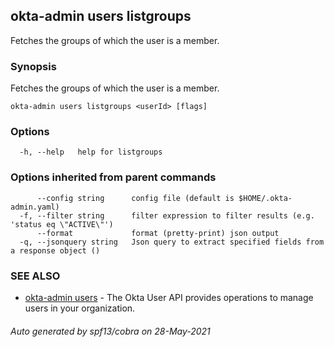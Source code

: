 ## okta-admin users listgroups

Fetches the groups of which the user is a member.

### Synopsis

Fetches the groups of which the user is a member.

```
okta-admin users listgroups <userId> [flags]
```

### Options

```
  -h, --help   help for listgroups
```

### Options inherited from parent commands

```
      --config string      config file (default is $HOME/.okta-admin.yaml)
  -f, --filter string      filter expression to filter results (e.g. 'status eq \"ACTIVE\"')
      --format             format (pretty-print) json output
  -q, --jsonquery string   Json query to extract specified fields from a response object ()
```

### SEE ALSO

* [okta-admin users](okta-admin_users.md)	 - The Okta User API provides operations to manage users in your organization.

###### Auto generated by spf13/cobra on 28-May-2021
